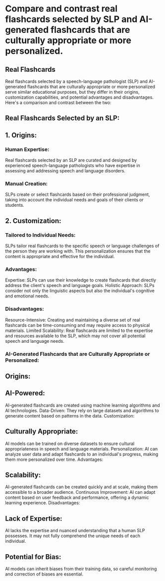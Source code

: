 # Compare and contrast real flashcards selected by SLP and AI-generated flashcards that are culturally appropriate or more personalized. 

## Real Flashcards

Real flashcards selected by a speech-language pathologist (SLP) and AI-generated flashcards that are culturally appropriate or more personalized serve similar educational purposes, but they differ in their origins, customization capabilities, and potential advantages and disadvantages. Here's a comparison and contrast between the two:



## Real Flashcards Selected by an SLP:

## 1. Origins:

### Human Expertise: 
Real flashcards selected by an SLP are curated and designed by experienced speech-language pathologists who have expertise in assessing and addressing speech and language disorders.
### Manual Creation: 
SLPs create or select flashcards based on their professional judgment, taking into account the individual needs and goals of their clients or students.

## 2. Customization:

### Tailored to Individual Needs: 
SLPs tailor real flashcards to the specific speech or language challenges of the person they are working with. This personalization ensures that the content is appropriate and effective for the individual.

### Advantages:

Expertise: SLPs can use their knowledge to create flashcards that directly address the client's speech and language goals.
Holistic Approach: SLPs consider not only the linguistic aspects but also the individual's cognitive and emotional needs.

### Disadvantages:

Resource-Intensive: Creating and maintaining a diverse set of real flashcards can be time-consuming and may require access to physical materials.
Limited Scalability: Real flashcards are limited to the expertise and resources available to the SLP, which may not cover all potential speech and language needs.

### AI-Generated Flashcards that are Culturally Appropriate or Personalized:

## Origins:

## AI-Powered: 
AI-generated flashcards are created using machine learning algorithms and AI technologies.
Data-Driven: They rely on large datasets and algorithms to generate content based on patterns in the data.
Customization:

## Culturally Appropriate: 
AI models can be trained on diverse datasets to ensure cultural appropriateness in speech and language materials.
Personalization: AI can analyze user data and adapt flashcards to an individual's progress, making them more personalized over time.
Advantages:

## Scalability: 
AI-generated flashcards can be created quickly and at scale, making them accessible to a broader audience.
Continuous Improvement: AI can adapt content based on user feedback and performance, offering a dynamic learning experience.
Disadvantages:

## Lack of Expertise: 
AI lacks the expertise and nuanced understanding that a human SLP possesses. It may not fully comprehend the unique needs of each individual.

## Potential for Bias: 
AI models can inherit biases from their training data, so careful monitoring and correction of biases are essential.
    